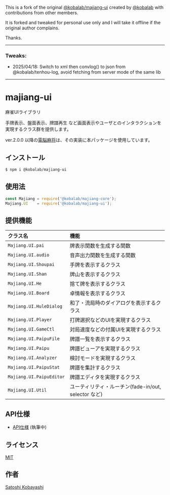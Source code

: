 This is a fork of the original [@kobalab/majiang-ui](https://github.com/kobalab/majiang-ui) created by [@kobalab](https://github.com/kobalab) with contributions from other members.

It is forked and tweaked for personal use only and I will take it offline if the original author complains.

Thanks.

------

### Tweaks:

* 2025/04/18: Switch to xml then convlog() to json from @kobalab/tenhou-log, avoid fetching from server mode of the same lib

------

# majiang-ui
麻雀UIライブラリ

手牌表示、盤面表示、牌譜再生 など画面表示やユーザとのインタラクションを実現するクラス群を提供します。

ver.2.0.0 以降の[電脳麻将](https://github.com/kobalab/Majiang)は、その実装に本パッケージを使用しています。

## インストール
```sh
$ npm i @kobalab/majiang-ui
```

## 使用法
```javascript
const Majiang = require('@kobalab/majiang-core');
Majiang.UI    = require('@kobalab/majiang-ui');
```

## 提供機能
| クラス名                 | 機能
|:-------------------------|:--------------------------------------------------
|``Majiang.UI.pai``        | 牌表示関数を生成する関数
|``Majiang.UI.audio``      | 音声出力関数を生成する関数
|``Majiang.UI.Shoupai``    | 手牌を表示するクラス
|``Majiang.UI.Shan``       | 牌山を表示するクラス
|``Majiang.UI.He``         | 捨て牌を表示するクラス
|``Majiang.UI.Board``      | 卓情報を表示するクラス
|``Majiang.UI.HuleDialog`` | 和了・流局時のダイアログを表示するクラス
|``Majiang.UI.Player``     | 打牌選択などのUIを実現するクラス
|``Majiang.UI.GameCtl``    | 対局速度などの付属UIを実現するクラス
|``Majiang.UI.PaipuFile``  | 牌譜一覧を表示するクラス
|``Majiang.UI.Paipu``      | 牌譜ビューアを実現するクラス
|``Majiang.UI.Analyzer``   | 検討モードを実現するクラス
|``Majiang.UI.PaipuStat``  | 牌譜を集計するクラス
|``Majiang.UI.PaipuEditor``| 牌譜エディタを実現するクラス
|``Majiang.UI.Util``       | ユーティリティ・ルーチン(fade-in/out, selector など)

## API仕様

* [API仕様](https://github.com/kobalab/majiang-ui/wiki) (執筆中)

## ライセンス
[MIT](https://github.com/kobalab/majiang-ui/blob/master/LICENSE)

## 作者
[Satoshi Kobayashi](https://github.com/kobalab)

